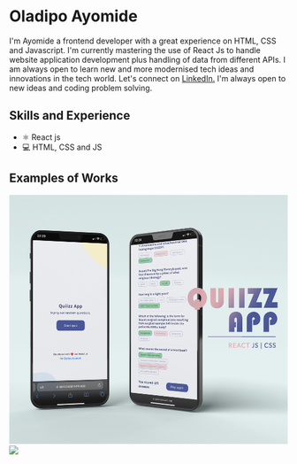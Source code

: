# Oladipo Ayomide

I'm Ayomide a frontend developer with a great experience on HTML, CSS and Javascript. I'm currently mastering the use of React Js to handle website application development plus handling of data from different APIs. I am always open to learn new and more modernised tech ideas and innovations in the tech world. Let's connect on <a target="_blank" rel="noreferrer noopener" href="https://www.linkedin.com/in/oladipoayomide/">LinkedIn.</a> I'm always open to new ideas and coding problem solving.

## Skills and Experience
* ⚛  React js
* 💻 HTML, CSS and JS

## Examples of Works
<a href="https://github.com/oladipoayomide/quiizzapp"><img src="QUIIZZ-APP_2.jpg" height='450px' width='auto'/></a>
<a href="https://github.com/oladipoayomide/tenziesapp"><img src="tenzies game app.gif" height='450px' width='auto'/></a>







